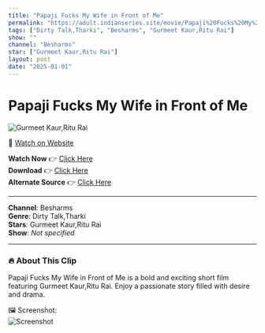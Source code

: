 ```yaml
---
title: "Papaji Fucks My Wife in Front of Me"
permalink: "https://adult.indianseries.site/movie/Papaji%20Fucks%20My%20Wife%20in%20Front%20of%20Me"
tags: ["Dirty Talk,Tharki", "Besharms", "Gurmeet Kaur,Ritu Rai"]
show: ""
channel: "Besharms"
star: ["Gurmeet Kaur,Ritu Rai"]
layout: post
date: "2025-01-01"
---
```


# Papaji Fucks My Wife in Front of Me

![Gurmeet Kaur,Ritu Rai](https://shorts.desisins.com/wp-content/uploads/2024/01/Papaji-Fucks-My-Wife-Besharams-DesiSins.com_.jpg)

🔗 [Watch on Website](https://adult.indianseries.site/movie/Papaji%20Fucks%20My%20Wife%20in%20Front%20of%20Me)

**Watch Now** 👉 [Click Here](https://adult.indianseries.site/movie/Papaji%20Fucks%20My%20Wife%20in%20Front%20of%20Me)  
**Download** 👉 [Click Here](https://adult.indianseries.site/movie/Papaji%20Fucks%20My%20Wife%20in%20Front%20of%20Me)  
**Alternate Source** 👉 [Click Here](https://adult.indianseries.site/movie/Papaji%20Fucks%20My%20Wife%20in%20Front%20of%20Me)

---

**Channel**: Besharms  
**Genre**: Dirty Talk,Tharki  
**Stars**: Gurmeet Kaur,Ritu Rai  
**Show**: *Not specified*

---

### 🔥 About This Clip

Papaji Fucks My Wife in Front of Me is a bold and exciting short film featuring Gurmeet Kaur,Ritu Rai. Enjoy a passionate story filled with desire and drama.
 
🖼️ Screenshot:  
![Screenshot](https://shorts.desisins.com/wp-content/uploads/2024/01/Papaji-Fucks-My-Wife-Besharams-DesiSins.com_.jpg)

